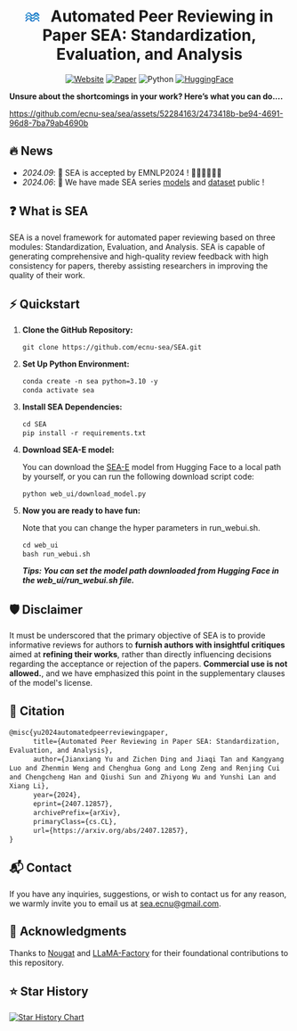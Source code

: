 <div align="center">

# <img src="assets/logo.png" alt="SEA" width="5%"> &nbsp; Automated Peer Reviewing in Paper SEA: Standardization, Evaluation, and Analysis

[![Website](https://img.shields.io/website?url=https://ecnu-sea.github.io/)](https://ecnu-sea.github.io/)
[![Paper](https://img.shields.io/badge/paper--blue)](https://arxiv.org/pdf/2407.12857v2)
![Python](https://img.shields.io/badge/python-3.10-blue)
[![HuggingFace](https://img.shields.io/badge/🤗-HuggingFace-orange)](https://huggingface.co/ECNU-SEA)

</div>

**Unsure about the shortcomings in your work? Here’s what you can do....**

https://github.com/ecnu-sea/sea/assets/52284163/2473418b-be94-4691-96d8-7ba79ab4690b

## 🔥 News
- *2024.09*: 🎉 SEA is accepted by EMNLP2024 ! 🥳🥳🥳🥂🥂🥂
- *2024.06*: 🎉 We have made SEA series [models](https://huggingface.co/ECNU-SEA) and [dataset](https://huggingface.co/datasets/ECNU-SEA/SEA_data) public !

## ❓ What is SEA 

SEA is a novel framework for automated paper reviewing based on three modules: Standardization, Evaluation, and Analysis. SEA is capable of generating comprehensive and high-quality review feedback with high consistency for papers, thereby assisting researchers in improving the quality of their work.

## ⚡️ Quickstart
1. **Clone the GitHub Repository:** 

   ```shell
   git clone https://github.com/ecnu-sea/SEA.git
   ```

2. **Set Up Python Environment:** 

   ```shell
   conda create -n sea python=3.10 -y
   conda activate sea
   ```

3. **Install SEA Dependencies:** 
   ```shell
   cd SEA
   pip install -r requirements.txt
   ```
   
4. **Download SEA-E model:**
   
   You can download the [SEA-E](https://huggingface.co/ECNU-SEA/SEA-E) model from Hugging Face to a local path by yourself, or you can run the following download script code:
   ```shell
   python web_ui/download_model.py
   ```

6. **Now you are ready to have fun:**

   Note that you can change the hyper parameters in run_webui.sh.
   ```shell
   cd web_ui
   bash run_webui.sh
   ```
   **_Tips: You can set the model path downloaded from Hugging Face in the web_ui/run_webui.sh file._**
   

## 🛡 Disclaimer

It must be underscored that the primary objective of SEA is to provide informative reviews for authors to **furnish authors with insightful critiques** aimed at **refining their works**, rather than directly influencing decisions regarding the acceptance or rejection of the papers. **Commercial use is not allowed.**, and we have emphasized this point in the supplementary clauses of the model's license.


## 🔎 Citation

```
@misc{yu2024automatedpeerreviewingpaper,
      title={Automated Peer Reviewing in Paper SEA: Standardization, Evaluation, and Analysis}, 
      author={Jianxiang Yu and Zichen Ding and Jiaqi Tan and Kangyang Luo and Zhenmin Weng and Chenghua Gong and Long Zeng and Renjing Cui and Chengcheng Han and Qiushi Sun and Zhiyong Wu and Yunshi Lan and Xiang Li},
      year={2024},
      eprint={2407.12857},
      archivePrefix={arXiv},
      primaryClass={cs.CL},
      url={https://arxiv.org/abs/2407.12857}, 
}
```


## 📬 Contact

If you have any inquiries, suggestions, or wish to contact us for any reason, we warmly invite you to email us at sea.ecnu@gmail.com.

## 💐 Acknowledgments
Thanks to [Nougat](https://github.com/facebookresearch/nougat) and [LLaMA-Factory](https://github.com/hiyouga/LLaMA-Factory/tree/main) for their foundational contributions to this repository.

## ⭐ Star History

[![Star History Chart](https://api.star-history.com/svg?repos=ecnu-sea/sea&type=Date)](https://star-history.com/#ecnu-sea/sea&Date)
